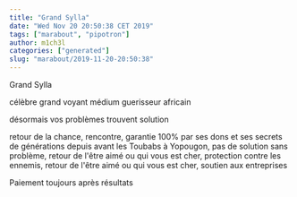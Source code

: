 ```yaml
---
title: "Grand Sylla"
date: "Wed Nov 20 20:50:38 CET 2019"
tags: ["marabout", "pipotron"]
author: m1ch3l
categories: ["generated"]
slug: "marabout/2019-11-20-20:50:38"
---
```


Grand Sylla

célèbre grand voyant médium guerisseur africain

désormais vos problèmes trouvent solution

retour de la chance, rencontre, garantie 100% par ses dons et ses secrets de générations depuis avant les Toubabs à Yopougon, pas de solution sans problème, retour de l'être aimé ou qui vous est cher, protection contre les ennemis, retour de l'être aimé ou qui vous est cher, soutien aux entreprises

Paiement toujours après résultats
